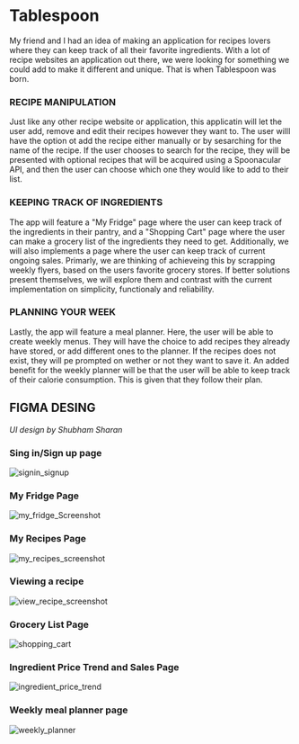 # Tablespoon
My friend and I had an idea of making an application for recipes lovers where they can keep track of all their favorite ingredients. With a lot of recipe websites an application out there, we were looking for something we could add to make it different and unique. That is when Tablespoon was born. 

### RECIPE MANIPULATION

Just like any other recipe website or application, this applicatin will let the user add, remove and edit their recipes however they want to. The user willl have the option ot add the recipe either manually or by sesarching for the name of the recipe. If the user chooses to search for the recipe, they will be presented with optional recipes that will be acquired using a Spoonacular API, and then the user can choose which one they would like to add to their list. 


### KEEPING TRACK OF INGREDIENTS

The app will feature a "My Fridge" page where the user can keep track of the ingredients in their pantry, and a "Shopping Cart" page where the user can make a grocery list of the ingredients they need to get. Additionally, we will also implements a page where the user can keep track of current ongoing sales. Primarly, we are thinking of achieveing this by scrapping weekly flyers, based on the users favorite grocery stores. If better solutions present themselves, we will explore them and contrast with the current implementation on simplicity, functionaly and reliability.

### PLANNING YOUR WEEK

Lastly, the app will feature a meal planner. Here, the user will be able to create weekly menus. They will have the choice to add recipes they already have stored, or add different ones to the planner. If the recipes does not exist, they will pe prompted on wether or not they want to save it. An added benefit for the weekly planner will be that the user will be able to keep track of their calorie consumption. This is given that they follow their plan.


## FIGMA DESING
*UI design by Shubham Sharan*
### Sing in/Sign up page
![signin_signup](https://user-images.githubusercontent.com/44048068/108617173-1f4ee780-73e2-11eb-8e82-8f2db98d5a15.png)

### My Fridge Page
![my_fridge_Screenshot](https://user-images.githubusercontent.com/44048068/108617222-7359cc00-73e2-11eb-9e55-0b78fe18d3d6.png)

### My Recipes Page
![my_recipes_screenshot](https://user-images.githubusercontent.com/44048068/108617230-79e84380-73e2-11eb-8d25-6ccac2ce4e53.png)

### Viewing a recipe
![view_recipe_screenshot](https://user-images.githubusercontent.com/44048068/108617229-79e84380-73e2-11eb-9d77-5d5b29e83f27.png)


### Grocery List Page
![shopping_cart](https://user-images.githubusercontent.com/44048068/108617226-794fad00-73e2-11eb-9b98-c284cbe28057.png)

### Ingredient Price Trend and Sales Page
![ingredient_price_trend](https://user-images.githubusercontent.com/44048068/108617227-794fad00-73e2-11eb-8e0a-64ac03dbd360.png)

### Weekly meal planner page
![weekly_planner](https://user-images.githubusercontent.com/44048068/108617225-78b71680-73e2-11eb-8d48-a7204995e741.png)



